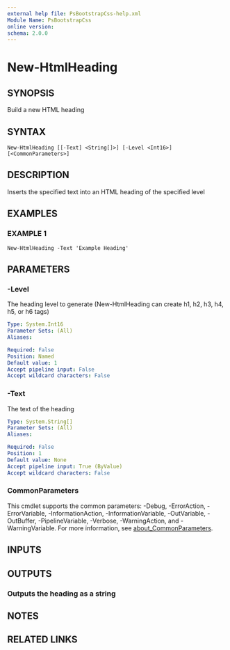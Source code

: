 ```yaml
---
external help file: PsBootstrapCss-help.xml
Module Name: PsBootstrapCss
online version:
schema: 2.0.0
---
```


# New-HtmlHeading

## SYNOPSIS
Build a new HTML heading

## SYNTAX

```
New-HtmlHeading [[-Text] <String[]>] [-Level <Int16>] [<CommonParameters>]
```

## DESCRIPTION
Inserts the specified text into an HTML heading of the specified level

## EXAMPLES

### EXAMPLE 1
```
New-HtmlHeading -Text 'Example Heading'
```

## PARAMETERS

### -Level
The heading level to generate (New-HtmlHeading can create h1, h2, h3, h4, h5, or h6 tags)

```yaml
Type: System.Int16
Parameter Sets: (All)
Aliases:

Required: False
Position: Named
Default value: 1
Accept pipeline input: False
Accept wildcard characters: False
```

### -Text
The text of the heading

```yaml
Type: System.String[]
Parameter Sets: (All)
Aliases:

Required: False
Position: 1
Default value: None
Accept pipeline input: True (ByValue)
Accept wildcard characters: False
```

### CommonParameters
This cmdlet supports the common parameters: -Debug, -ErrorAction, -ErrorVariable, -InformationAction, -InformationVariable, -OutVariable, -OutBuffer, -PipelineVariable, -Verbose, -WarningAction, and -WarningVariable. For more information, see [about_CommonParameters](http://go.microsoft.com/fwlink/?LinkID=113216).

## INPUTS

## OUTPUTS

### Outputs the heading as a string
## NOTES

## RELATED LINKS
